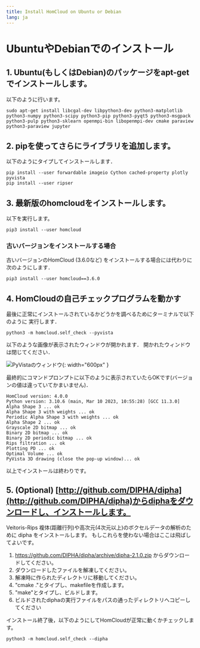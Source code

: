 ```yaml
---
title: Install HomCloud on Ubuntu or Debian
lang: ja
---
```


# UbuntuやDebianでのインストール

## 1. Ubuntu(もしくはDebian)のパッケージをapt-getでインストールします。

以下のように行います。

    sudo apt-get install libcgal-dev libpython3-dev python3-matplotlib python3-numpy python3-scipy python3-pip python3-pyqt5 python3-msgpack python3-pulp python3-sklearn openmpi-bin libopenmpi-dev cmake paraview python3-paraview jupyter

## 2. pipを使ってさらにライブラリを追加します。

以下のようにタイプしてインストールします．

    pip install --user forwardable imageio Cython cached-property plotly pyvista
    pip install --user ripser

## 3. 最新版のhomcloudをインストールします。

以下を実行します。

    pip3 install --user homcloud

### 古いバージョンをインストールする場合

古いバージョンのHomCloud (3.6.0など) をインストールする場合には代わりに次のようにします．

    pip3 install --user homcloud==3.6.0

## 4. HomCloudの自己チェックプログラムを動かす

最後に正常にインストールされているかどうかを調べるためにターミナルで以下のように
実行します．

    python3 -m homcloud.self_check --pyvista

以下のような画像が表示されたウィンドウが開かれます．
開かれたウィンドウは閉じてください．

![PyVistaのウィンドウ](/images/screenshot-selfcheck-pyvista.png){: width="600px" }

最終的にコマンドプロンプトに以下のように表示されていたらOKです(バージョンの値は違っていてかまいません)．

    HomCloud version: 4.0.0
    Python version: 3.10.6 (main, Mar 10 2023, 10:55:28) [GCC 11.3.0]
    Alpha Shape 3 ... ok
    Alpha Shape 3 with weights ... ok
    Periodic Alpha Shape 3 with weights ... ok
    Alpha Shape 2 ... ok
    Grayscale 2D bitmap ... ok
    Binary 2D bitmap ... ok
    Binary 2D periodic bitmap ... ok
    Rips filtration ... ok
    Plotting PD ... ok
    Optimal Volume ... ok
    PyVista 3D drawing (close the pop-up window)... ok


以上でインストールは終わりです。


## 5. (Optional) [http://github.com/DIPHA/dipha](http://github.com/DIPHA/dipha)からdiphaをダウンロードし、インストールします。

Veitoris-Rips 複体(距離行列)や高次元(4次元以上)のボクセルデータの解析のために dipha をインストールします。
もしこれらを使わない場合はここは飛ばしてよいです。

1. <https://github.com/DIPHA/dipha/archive/dipha-2.1.0.zip> からダウンロードしてください。
2. ダウンロードしたファイルを解凍してください。
3. 解凍時に作られたディレクトリに移動してください。
4. "cmake ."とタイプし、makefileを作成します。
5. "make"とタイプし、ビルドします。
6. ビルドされたdiphaの実行ファイルをパスの通ったディレクトリへコピーしてください 

インストール終了後，以下のようにしてHomCloudが正常に動くかチェックします。

    python3 -m homcloud.self_check --dipha
